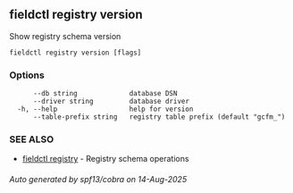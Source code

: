 ## fieldctl registry version

Show registry schema version

```
fieldctl registry version [flags]
```

### Options

```
      --db string             database DSN
      --driver string         database driver
  -h, --help                  help for version
      --table-prefix string   registry table prefix (default "gcfm_")
```

### SEE ALSO

* [fieldctl registry](fieldctl_registry.md)	 - Registry schema operations

###### Auto generated by spf13/cobra on 14-Aug-2025
